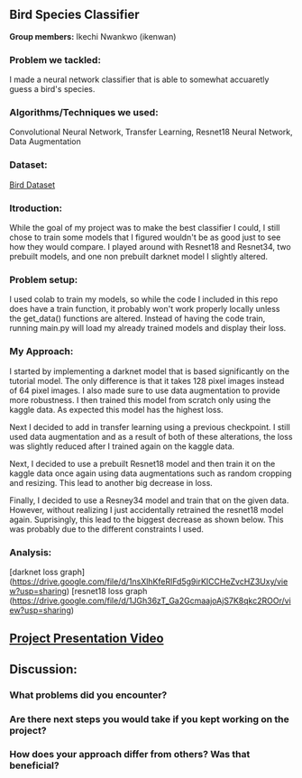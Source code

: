 ## Bird Species Classifier

**Group members:** Ikechi Nwankwo (ikenwan)

### Problem we tackled:

I made a neural network classifier that is able to somewhat accuaretly guess a bird's species. 

### Algorithms/Techniques we used:

Convolutional Neural Network, Transfer Learning, Resnet18 Neural Network, Data Augmentation

### Dataset:

[Bird Dataset](https://www.kaggle.com/c/birds21sp/data)

### Itroduction:
While the goal of my project was to make the best classifier I could, I still chose to train some models that I figured wouldn't be as good just to see how they would compare. I played around with Resnet18 and Resnet34, two prebuilt models, and one non prebuilt darknet model I slightly altered. 

### Problem setup:
 I used colab to train my models, so while the code I included in this repo does have a train function, it probably won't work properly locally unless the get_data() functions are altered. Instead of having the code train, running main.py will load my already trained models and display their loss.

### My Approach:
I started by implementing a darknet model that is based significantly on the tutorial model. The only difference is that it takes 128 pixel images instead of 64 pixel images. I also made sure to use data augmentation to provide more robustness. I then trained this model from scratch only using the kaggle data. As expected this model has the highest loss.

Next I decided to add in transfer learning using a previous checkpoint. I still used data augmentation and as a result of both of these alterations, the loss was slightly reduced after I trained again on the kaggle data.

Next, I decided to use a prebuilt Resnet18 model and then train it on the kaggle data once again using data augmentations such as random cropping and resizing. This lead to another big decrease in loss.

Finally, I decided to use a Resney34 model and train that on the given data. However, without realizing I just accidentally retrained the resnet18 model again. Suprisingly, this lead to the biggest  decrease as shown below. This was probably due to the different constraints I used.

### Analysis:
[darknet loss graph] (https://drive.google.com/file/d/1nsXlhKfeRlFd5g9irKICCHeZvcHZ3Uxy/view?usp=sharing)
[resnet18 loss graph (https://drive.google.com/file/d/1JGh36zT_Ga2GcmaajoAjS7K8qkc2ROOr/view?usp=sharing)



## [Project Presentation Video](https://www.youtube.com/watch?v=s99BOFDfnV0)

## Discussion:
### What problems did you encounter?


### Are there next steps you would take if you kept working on the project?


### How does your approach differ from others? Was that beneficial?

